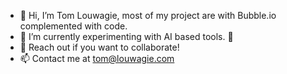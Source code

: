- 👋 Hi, I’m Tom Louwagie, most of my project are with Bubble.io complemented with code.
- 🌱 I’m currently experimenting with AI based tools. 🤖
- 💞️ Reach out if you want to collaborate!
- 📫 Contact me at tom@louwagie.com
